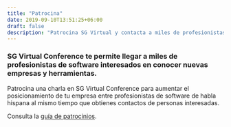 ```yaml
---
title: "Patrocina"
date: 2019-09-10T13:51:25+06:00
draft: false
description: "Patrocina SG Virtual y contacta a miles de profesionistas de software."
---
```


### SG Virtual Conference te permite llegar a miles de profesionistas de software interesados en conocer nuevas empresas y herramientas.

Patrocina una charla en SG Virtual Conference para aumentar el posicionamiento de tu empresa entre profesionistas de software de habla hispana al mismo tiempo que obtienes contactos de personas interesadas.

Consulta la [guía de patrocinios](https://sg.com.mx/sgvirtual/files/SGVirtual2023-Prospectus-en.pdf).